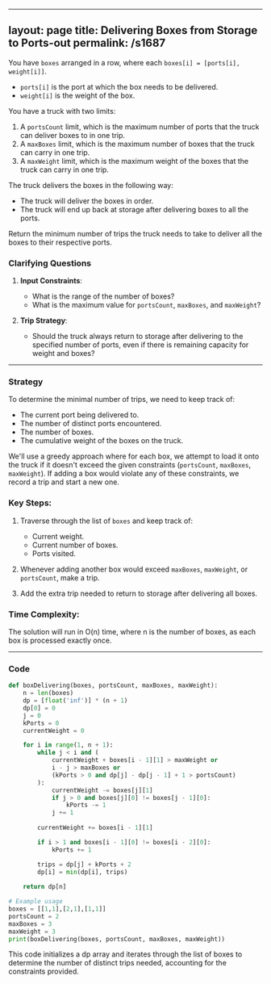
---
layout: page
title:  Delivering Boxes from Storage to Ports-out
permalink: /s1687
---
You have `boxes` arranged in a row, where each `boxes[i] = [ports[i], weight[i]]`.

- `ports[i]` is the port at which the box needs to be delivered.
- `weight[i]` is the weight of the box.

You have a truck with two limits:

1. A `portsCount` limit, which is the maximum number of ports that the truck can deliver boxes to in one trip.
2. A `maxBoxes` limit, which is the maximum number of boxes that the truck can carry in one trip.
3. A `maxWeight` limit, which is the maximum weight of the boxes that the truck can carry in one trip.

The truck delivers the boxes in the following way:

- The truck will deliver the boxes in order.
- The truck will end up back at storage after delivering boxes to all the ports.

Return the minimum number of trips the truck needs to take to deliver all the boxes to their respective ports.

### Clarifying Questions

1. **Input Constraints**:
   - What is the range of the number of boxes?
   - What is the maximum value for `portsCount`, `maxBoxes`, and `maxWeight`?

2. **Trip Strategy**:
   - Should the truck always return to storage after delivering to the specified number of ports, even if there is remaining capacity for weight and boxes?

---

### Strategy
To determine the minimal number of trips, we need to keep track of:
- The current port being delivered to.
- The number of distinct ports encountered.
- The number of boxes.
- The cumulative weight of the boxes on the truck.

We'll use a greedy approach where for each box, we attempt to load it onto the truck if it doesn't exceed the given constraints (`portsCount`, `maxBoxes`, `maxWeight`). If adding a box would violate any of these constraints, we record a trip and start a new one.

### Key Steps:
1. Traverse through the list of `boxes` and keep track of:
   - Current weight.
   - Current number of boxes.
   - Ports visited.

2. Whenever adding another box would exceed `maxBoxes`, `maxWeight`, or `portsCount`, make a trip.
3. Add the extra trip needed to return to storage after delivering all boxes.

### Time Complexity:
The solution will run in O(n) time, where n is the number of boxes, as each box is processed exactly once.

---

### Code

```python
def boxDelivering(boxes, portsCount, maxBoxes, maxWeight):
    n = len(boxes)
    dp = [float('inf')] * (n + 1)
    dp[0] = 0
    j = 0
    kPorts = 0
    currentWeight = 0

    for i in range(1, n + 1):
        while j < i and (
            currentWeight + boxes[i - 1][1] > maxWeight or
            i - j > maxBoxes or
            (kPorts > 0 and dp[j] - dp[j - 1] + 1 > portsCount)
        ):
            currentWeight -= boxes[j][1]
            if j > 0 and boxes[j][0] != boxes[j - 1][0]:
                kPorts -= 1
            j += 1
        
        currentWeight += boxes[i - 1][1]

        if i > 1 and boxes[i - 1][0] != boxes[i - 2][0]:
            kPorts += 1

        trips = dp[j] + kPorts + 2
        dp[i] = min(dp[i], trips)
    
    return dp[n]

# Example usage
boxes = [[1,1],[2,1],[1,1]]
portsCount = 2
maxBoxes = 3
maxWeight = 3
print(boxDelivering(boxes, portsCount, maxBoxes, maxWeight))
```

This code initializes a dp array and iterates through the list of boxes to determine the number of distinct trips needed, accounting for the constraints provided.